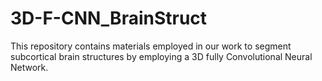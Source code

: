 # 3D-F-CNN_BrainStruct
This repository contains materials employed in our work to segment subcortical brain structures by employing a 3D fully Convolutional Neural Network.
